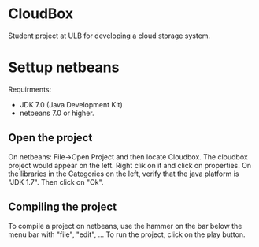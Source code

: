 CloudBox
========

Student project at ULB for developing a cloud storage system.

Settup netbeans
===
Requirments:
- JDK 7.0 (Java Development Kit)
- netbeans 7.0 or higher.

Open the project
----------------
On netbeans: File->Open Project and then locate Cloudbox.
The cloudbox project would appear on the left. Right clik on it and click on properties.
On the libraries in the Categories on the left, verify that the java platform is "JDK 1.7".
Then click on "Ok".

Compiling the project
---------------------
To compile a project on netbeans, use the hammer on the bar below the menu bar with "file", "edit", ...
To run the project, click on the play button.


 
